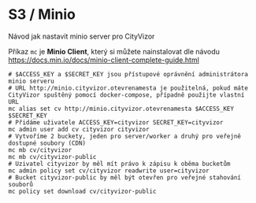 # S3 / Minio

Návod jak nastavit minio server pro CityVizor

Příkaz `mc` je **Minio Client**, který si můžete nainstalovat dle návodu https://docs.min.io/docs/minio-client-complete-guide.html

```shell
# $ACCESS_KEY a $SECRET_KEY jsou přístupové oprávnění administrátora minio serveru
# URL http://minio.cityvizor.otevrenamesta je použitelná, pokud máte CityVizor spuštěný pomocí docker-compose, případně použijte vlastní URL
mc alias set cv http://minio.cityvizor.otevrenamesta $ACCESS_KEY $SECRET_KEY
# Přidáme uživatele ACCESS_KEY=cityvizor SECRET_KEY=cityvizor
mc admin user add cv cityvizor cityvizor
# Vytvoříme 2 buckety, jeden pro server/worker a druhý pro veřejně dostupné soubory (CDN)
mc mb cv/cityvizor
mc mb cv/cityvizor-public
# Uzivatel cityvizor by měl mít právo k zápisu k oběma bucketům
mc admin policy set cv/cityvizor readwrite user=cityvizor
# Bucket cityvizor-public by měl být otevřen pro veřejné stahování souborů
mc policy set download cv/cityvizor-public
```
